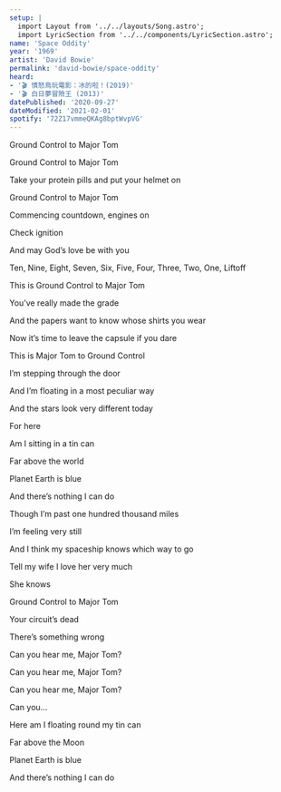 ```yaml
---
setup: |
  import Layout from '../../layouts/Song.astro';
  import LyricSection from '../../components/LyricSection.astro';
name: 'Space Oddity'
year: '1969'
artist: 'David Bowie'
permalink: 'david-bowie/space-oddity'
heard:
- '🎬 憤怒鳥玩電影：冰的啦！(2019)'
- '🎬 白日夢冒險王 (2013)'
datePublished: '2020-09-27'
dateModified: '2021-02-01'
spotify: '72Z17vmmeQKAg8bptWvpVG'
---
```


<LyricSection>

Ground Control to Major Tom

Ground Control to Major Tom

Take your protein pills and put your helmet on

</LyricSection>

<LyricSection>

Ground Control to Major Tom

Commencing countdown, engines on

Check ignition

And may God&rsquo;s love be with you

</LyricSection>

<LyricSection>

Ten, Nine, Eight, Seven, Six, Five, Four, Three, Two, One, Liftoff

</LyricSection>

<LyricSection>

This is Ground Control to Major Tom

You&rsquo;ve really made the grade

And the papers want to know whose shirts you wear

Now it&rsquo;s time to leave the capsule if you dare

</LyricSection>

<LyricSection>

This is Major Tom to Ground Control

I&rsquo;m stepping through the door

And I&rsquo;m floating in a most peculiar way

And the stars look very different today

</LyricSection>

<LyricSection>

For here

Am I sitting in a tin can

Far above the world

Planet Earth is blue

And there&rsquo;s nothing I can do

</LyricSection>

<LyricSection>

Though I&rsquo;m past one hundred thousand miles

I&rsquo;m feeling very still

And I think my spaceship knows which way to go

Tell my wife I love her very much

She knows

</LyricSection>

<LyricSection>

Ground Control to Major Tom

Your circuit&rsquo;s dead

There&rsquo;s something wrong

Can you hear me, Major Tom?

Can you hear me, Major Tom?

Can you hear me, Major Tom?

Can you...

</LyricSection>

<LyricSection>

Here am I floating round my tin can

Far above the Moon

Planet Earth is blue

And there&rsquo;s nothing I can do

</LyricSection>
